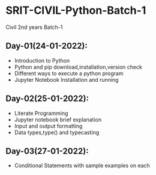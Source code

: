 # SRIT-CIVIL-Python-Batch-1
Civil 2nd years Batch-1

## Day-01(24-01-2022):
  - Introduction to Python
  - Python and pip download,installation,version check
  - Different ways to execute a python program
  - Jupyter Notebook Installation and running

## Day-02(25-01-2022):
  - Literate Programming
  - Jupyter notebook brief explanation
  - Input and output formatting
  - Data types,type() and typecasting 

## Day-03(27-01-2022):
  - Conditional Statements with sample examples on each
